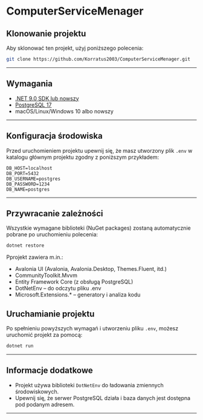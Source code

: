 ﻿#  ComputerServiceMenager

## Klonowanie projektu

Aby sklonować ten projekt, użyj poniższego polecenia:

```bash
git clone https://github.com/Korratus2003/ComputerServiceMenager.git
```



---

##  Wymagania

- [.NET 9.0 SDK lub nowszy](https://dotnet.microsoft.com/en-us/download)
- [PostgreSQL 17](https://www.postgresql.org/download/)
- macOS/Linux/Windows 10 albo nowszy  



---

## Konfiguracja środowiska

Przed uruchomieniem projektu upewnij się, że masz utworzony plik `.env` w katalogu głównym projektu zgodny z poniższym przykładem:

```env
DB_HOST=localhost
DB_PORT=5432
DB_USERNAME=postgres
DB_PASSWORD=1234
DB_NAME=postgres
```


---

## Przywracanie zależności
Wszystkie wymagane biblioteki (NuGet packages) zostaną automatycznie pobrane po uruchomieniu polecenia:
```bash
dotnet restore
```

Pprojekt zawiera m.in.:

- Avalonia UI (Avalonia, Avalonia.Desktop, Themes.Fluent, itd.)
- CommunityToolkit.Mvvm
- Entity Framework Core (z obsługą PostgreSQL)
- DotNetEnv – do odczytu pliku .env
- Microsoft.Extensions.* – generatory i analiza kodu


## Uruchamianie projektu

Po spełnieniu powyższych wymagań i utworzeniu pliku `.env`, możesz uruchomić projekt za pomocą:

```bash
dotnet run
```

---

## Informacje dodatkowe

- Projekt używa biblioteki `DotNetEnv` do ładowania zmiennych środowiskowych.
- Upewnij się, że serwer PostgreSQL działa i baza danych jest dostępna pod podanym adresem.

---

